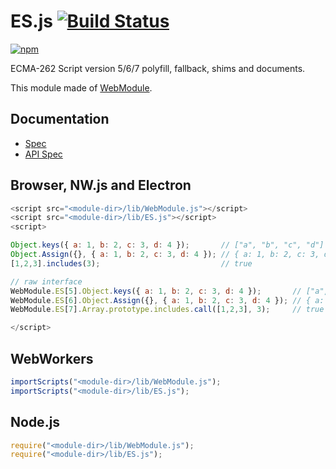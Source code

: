 # ES.js [![Build Status](https://travis-ci.org/uupaa/ES.js.svg)](https://travis-ci.org/uupaa/ES.js)

[![npm](https://nodei.co/npm/uupaa.es.js.svg?downloads=true&stars=true)](https://nodei.co/npm/uupaa.es.js/)

ECMA-262 Script version 5/6/7 polyfill, fallback, shims and documents.


This module made of [WebModule](https://github.com/uupaa/WebModule).

## Documentation
- [Spec](https://github.com/uupaa/ES.js/wiki/)
- [API Spec](https://github.com/uupaa/ES.js/wiki/ES)

## Browser, NW.js and Electron

```js
<script src="<module-dir>/lib/WebModule.js"></script>
<script src="<module-dir>/lib/ES.js"></script>
<script>

Object.keys({ a: 1, b: 2, c: 3, d: 4 });       // ["a", "b", "c", "d"]
Object.Assign({}, { a: 1, b: 2, c: 3, d: 4 }); // { a: 1, b: 2, c: 3, d: 4 }
[1,2,3].includes(3);                           // true

// raw interface
WebModule.ES[5].Object.keys({ a: 1, b: 2, c: 3, d: 4 });       // ["a", "b", "c", "d"]
WebModule.ES[6].Object.Assign({}, { a: 1, b: 2, c: 3, d: 4 }); // { a: 1, b: 2, c: 3, d: 4 }
WebModule.ES[7].Array.prototype.includes.call([1,2,3], 3);     // true

</script>
```

## WebWorkers

```js
importScripts("<module-dir>/lib/WebModule.js");
importScripts("<module-dir>/lib/ES.js");

```

## Node.js

```js
require("<module-dir>/lib/WebModule.js");
require("<module-dir>/lib/ES.js");

```

